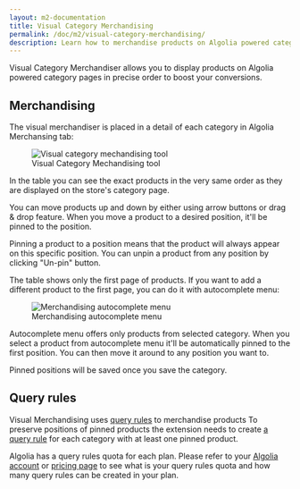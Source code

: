 ```yaml
---
layout: m2-documentation
title: Visual Category Merchandising
permalink: /doc/m2/visual-category-merchandising/
description: Learn how to merchandise products on Algolia powered category pages in Algolia extension for Magento
---
```


Visual Category Merchandiser allows you to display products on Algolia powered category pages in precise order to boost your conversions.

## Merchandising

The visual merchandiser is placed in a detail of each category in Algolia Merchansing tab:

<figure>
    <img src="../../../img/category-merchandising.png" class="img-responsive" alt="Visual category mechandising tool">
    <figcaption>Visual Category Mechandising tool</figcaption>
</figure>

In the table you can see the exact products in the very same order as they are displayed on the store's category page.

You can move products up and down by either using arrow buttons or drag & drop feature. When you move a product to a desired position, it'll be pinned to the position.

Pinning a product to a position means that the product will always appear on this specific position. You can unpin a product from any position by clicking "Un-pin" button.

The table shows only the first page of products. If you want to add a different product to the first page, you can do it with autocomplete menu:

<figure>
    <img src="../../../img/category-merchandising-autocomplete.png" class="img-responsive" alt="Merchandising autocomplete menu">
    <figcaption>Merchandising autocomplete menu</figcaption>
</figure>

Autocomplete menu offers only products from selected category.
When you select a product from autocomplete menu it'll be automatically pinned to the first position. You can then move it around to any position you want to.

Pinned positions will be saved once you save the category. 

## Query rules

Visual Merchandising uses [query rules](https://www.algolia.com/doc/guides/query-rules/query-rules-overview/) to merchandise products
To preserve positions of pinned products the extension needs to create [a query rule](https://www.algolia.com/doc/guides/query-rules/query-rules-overview/#hit-promotion) for each category with at least one pinned product.

Algolia has a query rules quota for each plan. Please refer to your [Algolia account](https://www.algolia.com/dashboard) or [pricing page](https://www.algolia.com/pricing) to see what is your query rules quota and how many query rules can be created in your plan.

